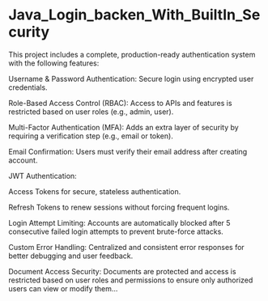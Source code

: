 ﻿# Java_Login_backen_With_BuiltIn_Security
This project includes a complete, production-ready authentication system with the following features:

Username & Password Authentication: Secure login using encrypted user credentials.

Role-Based Access Control (RBAC): Access to APIs and features is restricted based on user roles (e.g., admin, user).

Multi-Factor Authentication (MFA): Adds an extra layer of security by requiring a verification step (e.g., email or token).

Email Confirmation: Users must verify their email address after creating account.

JWT Authentication:

Access Tokens for secure, stateless authentication.

Refresh Tokens to renew sessions without forcing frequent logins.

Login Attempt Limiting: Accounts are automatically blocked after 5 consecutive failed login attempts to prevent brute-force attacks.

Custom Error Handling: Centralized and consistent error responses for better debugging and user feedback.

Document Access Security: Documents are protected and access is restricted based on user roles and permissions to ensure only authorized users can view or modify them...
